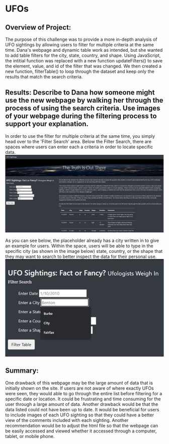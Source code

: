# UFOs

## Overview of Project: 
The purpose of this challenge was to provide a more in-depth analysis of UFO sightings by allowing users to filter for multiple criteria at the same time. Dana's webpage and dynamic table work as intended, but she wanted to add table filters for the city, state, country, and shape. Using JavaScript, the intitial function was replaced with a new function updateFilters() to save the element, value, and id of the filter that was changed. We then created a new function, filterTable() to loop through the dataset and keep only the results that match the search criteria. 


## Results: Describe to Dana how someone might use the new webpage by walking her through the process of using the search criteria. Use images of your webpage during the filtering process to support your explanation.
In order to use the filter for multiple criteria at the same time, you simply head over to the 'Filter Search' area. Below the Filter Search, there are spaces where users can enter each a criteria in order to locate specific data.<br>
![webpage](https://github.com/echuung94/UFOs/blob/main/static/images/webpage.png) <br>

As you can see below, the placeholder already has a city written in to give an example for users. Within the space, users will be able to type in the specific city (as shown in the image below) state, country, or the shape that they may want to search to better inspect the data for their personal use. 
![search](https://github.com/echuung94/UFOs/blob/main/static/images/search%20.png)

## Summary: 
One drawback of this webpage may be the large amount of data that is initially shown on the site. If users are not aware of where exactly UFOs were seen, they would able to go through the entire list before filtering for a specific date or location. It could be frustrating and time consuming for the user through a large amount of data. Another drawback would be that the data listed could not have been up to date. 
It would be beneficial for users to include images of each UFO sighting so that they could have a better view of the comments included with each sighting. 
Another recommendation would be to adjust the html file so that the webpage can be easily accessed and viewed whether it accessed through a computer, tablet, or mobile phone. 
